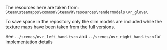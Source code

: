 The resources here are taken from: `Steam\steamapps\common\SteamVR\resources\rendermodels\vr_glove\`

To save space in the repository only the slim models are included while the texture maps have been taken from the full versions.

See `../scenes/ovr_left_hand.tscn` and `../scenes/ovr_right_hand.tscn` for implementation details
